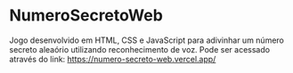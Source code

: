 # NumeroSecretoWeb
 Jogo desenvolvido em HTML, CSS e JavaScript para adivinhar um número secreto aleaório utilizando reconhecimento de voz.
 Pode ser acessado através do link: https://numero-secreto-web.vercel.app/
